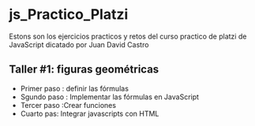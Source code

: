 # js_Practico_Platzi
Estons son los ejercicios practicos y retos del curso practico de platzi de JavaScript dicatado por Juan David Castro 


## Taller #1: figuras geométricas 

- Primer paso : definir las fórmulas
- Sgundo paso : Implementar las fórmulas en JavaScript
- Tercer paso :Crear funciones
- Cuarto pas: Integrar javascripts con HTML
